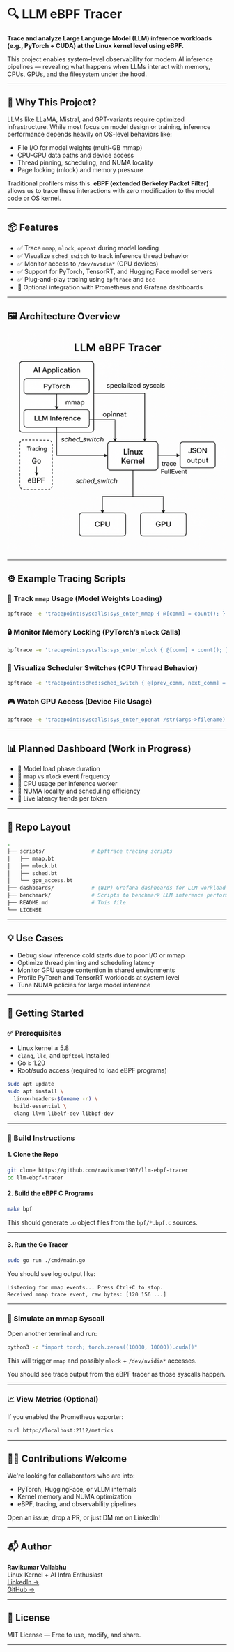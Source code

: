 # 🔍 LLM eBPF Tracer

**Trace and analyze Large Language Model (LLM) inference workloads (e.g., PyTorch + CUDA) at the Linux kernel level using eBPF.**

This project enables system-level observability for modern AI inference pipelines — revealing what happens when LLMs interact with memory, CPUs, GPUs, and the filesystem under the hood.

---

## 🧠 Why This Project?

LLMs like LLaMA, Mistral, and GPT-variants require optimized infrastructure. While most focus on model design or training, inference performance depends heavily on OS-level behaviors like:

- File I/O for model weights (multi-GB mmap)
- CPU-GPU data paths and device access
- Thread pinning, scheduling, and NUMA locality
- Page locking (mlock) and memory pressure

Traditional profilers miss this. **eBPF (extended Berkeley Packet Filter)** allows us to trace these interactions with zero modification to the model code or OS kernel.

---

## 📦 Features

- ✅ Trace `mmap`, `mlock`, `openat` during model loading
- ✅ Visualize `sched_switch` to track inference thread behavior
- ✅ Monitor access to `/dev/nvidia*` (GPU devices)
- ✅ Support for PyTorch, TensorRT, and Hugging Face model servers
- ✅ Plug-and-play tracing using `bpftrace` and `bcc`
- 🧪 Optional integration with Prometheus and Grafana dashboards

---

## 🖼️ Architecture Overview

![LLM Tracing Architecture](./docs/llm-ebpf-tracer.png)

---

## ⚙️ Example Tracing Scripts

### 🧩 Track `mmap` Usage (Model Weights Loading)

```bash
bpftrace -e 'tracepoint:syscalls:sys_enter_mmap { @[comm] = count(); }'
```

### 🔒 Monitor Memory Locking (PyTorch’s `mlock` Calls)

```bash
bpftrace -e 'tracepoint:syscalls:sys_enter_mlock { @[comm] = count(); }'
```

### 🔁 Visualize Scheduler Switches (CPU Thread Behavior)

```bash
bpftrace -e 'tracepoint:sched:sched_switch { @[prev_comm, next_comm] = count(); }'
```

### 🎮 Watch GPU Access (Device File Usage)

```bash
bpftrace -e 'tracepoint:syscalls:sys_enter_openat /str(args->filename) =~ "/dev/nvidia.*/" / { @[comm] = count(); }'
```
---

## 📊 Planned Dashboard (Work in Progress)

- 🔹 Model load phase duration
- 🔹 `mmap` vs `mlock` event frequency
- 🔹 CPU usage per inference worker
- 🔹 NUMA locality and scheduling efficiency
- 🔹 Live latency trends per token

---

## 📁 Repo Layout

```bash
.
├── scripts/               # bpftrace tracing scripts
│   ├── mmap.bt
│   ├── mlock.bt
│   ├── sched.bt
│   └── gpu_access.bt
├── dashboards/            # (WIP) Grafana dashboards for LLM workload visibility
├── benchmark/             # Scripts to benchmark LLM inference performance
├── README.md              # This file
└── LICENSE
```
---
## 💡 Use Cases

- Debug slow inference cold starts due to poor I/O or mmap
- Optimize thread pinning and scheduling latency
- Monitor GPU usage contention in shared environments
- Profile PyTorch and TensorRT workloads at system level
- Tune NUMA policies for large model inference

---

## 🚀 Getting Started

### ✅ Prerequisites

- Linux kernel ≥ 5.8
- `clang`, `llc`, and `bpftool` installed
- Go ≥ 1.20
- Root/sudo access (required to load eBPF programs)

```bash
sudo apt update
sudo apt install \
  linux-headers-$(uname -r) \
  build-essential \
  clang llvm libelf-dev libbpf-dev
```
---

### 🔧 Build Instructions

#### 1. **Clone the Repo**

```bash
git clone https://github.com/ravikumar1907/llm-ebpf-tracer
cd llm-ebpf-tracer
```

#### 2. **Build the eBPF C Programs**

```bash
make bpf
```

This should generate `.o` object files from the `bpf/*.bpf.c` sources.

---

#### 3. **Run the Go Tracer**

```bash
sudo go run ./cmd/main.go
```

You should see log output like:

```
Listening for mmap events... Press Ctrl+C to stop.
Received mmap trace event, raw bytes: [120 156 ...]
```

---

### 🧪 Simulate an mmap Syscall

Open another terminal and run:

```bash
python3 -c "import torch; torch.zeros((10000, 10000)).cuda()"
```

This will trigger `mmap` and possibly `mlock` + `/dev/nvidia*` accesses.

You should see trace output from the eBPF tracer as those syscalls happen.

---

### 📈 View Metrics (Optional)

If you enabled the Prometheus exporter:

```bash
curl http://localhost:2112/metrics
```

---

## 🙋‍♂️ Contributions Welcome

We're looking for collaborators who are into:

- PyTorch, HuggingFace, or vLLM internals
- Kernel memory and NUMA optimization
- eBPF, tracing, and observability pipelines

Open an issue, drop a PR, or just DM me on LinkedIn!

---

## 📬 Author

**Ravikumar Vallabhu**  
Linux Kernel + AI Infra Enthusiast  
[LinkedIn →](https://www.linkedin.com/in/ravikumar-vallabhu-62b7518/)  
[GitHub →](https://github.com/ravikumar1907/llm-ebpf-tracer)

---

## 📘 License

MIT License — Free to use, modify, and share.

---